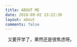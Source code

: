```yaml
---
title: ABOUT ME
date: 2018-09-02 13:22:30
layout: about
comments: false
---
```


&nbsp;&nbsp;又要开学了，果然还是很焦虑呀。
